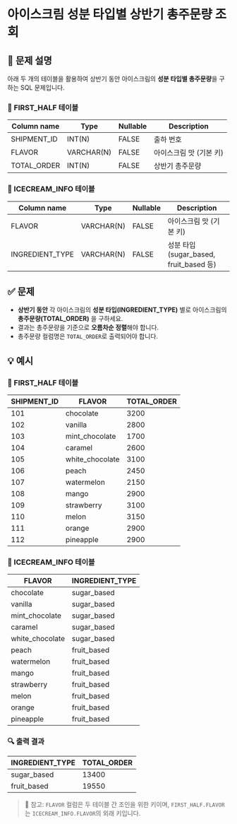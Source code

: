 # 아이스크림 성분 타입별 상반기 총주문량 조회

## 📄 문제 설명

아래 두 개의 테이블을 활용하여 상반기 동안 아이스크림의 **성분 타입별 총주문량**을 구하는 SQL 문제입니다.

### 🍨 FIRST_HALF 테이블

| Column name   | Type       | Nullable | Description                                  |
|----------------|------------|----------|----------------------------------------------|
| SHIPMENT_ID    | INT(N)     | FALSE    | 출하 번호                                     |
| FLAVOR         | VARCHAR(N) | FALSE    | 아이스크림 맛 (기본 키)                      |
| TOTAL_ORDER    | INT(N)     | FALSE    | 상반기 총주문량                              |

### 🧾 ICECREAM_INFO 테이블

| Column name      | Type       | Nullable | Description                                 |
|------------------|------------|----------|---------------------------------------------|
| FLAVOR           | VARCHAR(N) | FALSE    | 아이스크림 맛 (기본 키)                     |
| INGREDIENT_TYPE  | VARCHAR(N) | FALSE    | 성분 타입 (sugar_based, fruit_based 등)     |

## ✅ 문제

- **상반기 동안** 각 아이스크림의 **성분 타입(INGREDIENT_TYPE)** 별로 아이스크림의 **총주문량(TOTAL_ORDER)** 을 구하세요.
- 결과는 총주문량을 기준으로 **오름차순 정렬**해야 합니다.
- 총주문량 컬럼명은 `TOTAL_ORDER`로 출력되어야 합니다.

## 💡 예시

### 📘 FIRST_HALF 테이블

| SHIPMENT_ID | FLAVOR           | TOTAL_ORDER |
|-------------|------------------|-------------|
| 101         | chocolate         | 3200        |
| 102         | vanilla           | 2800        |
| 103         | mint_chocolate    | 1700        |
| 104         | caramel           | 2600        |
| 105         | white_chocolate   | 3100        |
| 106         | peach             | 2450        |
| 107         | watermelon        | 2150        |
| 108         | mango             | 2900        |
| 109         | strawberry        | 3100        |
| 110         | melon             | 3150        |
| 111         | orange            | 2900        |
| 112         | pineapple         | 2900        |

### 📗 ICECREAM_INFO 테이블

| FLAVOR           | INGREDIENT_TYPE |
|------------------|------------------|
| chocolate         | sugar_based      |
| vanilla           | sugar_based      |
| mint_chocolate    | sugar_based      |
| caramel           | sugar_based      |
| white_chocolate   | sugar_based      |
| peach             | fruit_based      |
| watermelon        | fruit_based      |
| mango             | fruit_based      |
| strawberry        | fruit_based      |
| melon             | fruit_based      |
| orange            | fruit_based      |
| pineapple         | fruit_based      |

### 🔍 출력 결과

| INGREDIENT_TYPE | TOTAL_ORDER |
|------------------|--------------|
| sugar_based      | 13400        |
| fruit_based      | 19550        |

> 📌 참고: `FLAVOR` 컬럼은 두 테이블 간 조인을 위한 키이며, `FIRST_HALF.FLAVOR`는 `ICECREAM_INFO.FLAVOR`의 외래 키입니다.
